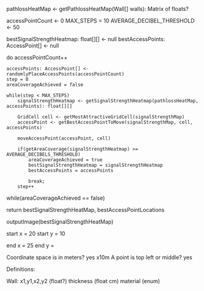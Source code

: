 pathlossHeatMap <- getPathlossHeatMap(Wall[] walls): Matrix of floats?

accessPointCount <- 0
MAX_STEPS = 10
AVERAGE_DECIBEL_THRESHOLD <- 50

bestSignalStrengthHeatmap: float[][] <- null
bestAccessPoints: AccessPoint[] <- null

do 
	accessPointCount++

	accessPoints: AccessPoint[] <- randomlyPlaceAccessPoints(accessPointCount)
	step = 0
	areaCoverageAchieved = false

	while(step < MAX_STEPS) 
		signalStrengthHeatmap <- getSignalStrengthHeatmap(pathlossHeatMap, accessPoints): float[][]

		GridCell cell <- getMostAttractiveGridCell(signalStrengthMap)
		accessPoint <- getBestAccessPointToMove(signalStrengthMap, cell, accessPoints)
		
		moveAccessPoint(accessPoint, cell)

		if(getAreaCoverage(signalStrengthHeatmap) >= AVERAGE_DECIBELS_THRESHOLD)
			areaCoverageAchieved = true
			bestSignalStrengthHeatmap = signalStrengthHeatmap
			bestAccessPoints = accessPoints

			break;
		step++

while(areaCoverageAchieved == false)

return bestSignalStrengthHeatMap, bestAccessPointLocations


outputImage(bestSignalStrengthHeatMap)


 	









start x = 20
start y = 10

end x = 25
end y = 

Coordinate space is in meters? yes x10m
A point is top left or middle? yes

Definitions:

Wall:
	x1,y1,x2,y2 (float?)
	thickness (float cm)
	material (enum)